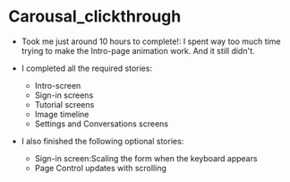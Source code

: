 Carousal_clickthrough
=====================
* Took me just around 10 hours to complete!: I spent way too much time trying to make the Intro-page animation work. And it still didn't.

* I completed all the required stories:
  * Intro-screen
  * Sign-in screens
  * Tutorial screens
  * Image timeline
  * Settings and Conversations screens

* I also finished the following optional stories:
  * Sign-in screen:Scaling the form when the keyboard appears
  * Page Control updates with scrolling
